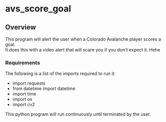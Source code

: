 # avs_score_goal

## Overview

This program will alert the user when a Colorado Avalanche player scores a goal.  
It does this with a video alert that will scare you if you don't expect it.  Hehe

### Requirements

The following is a list of the imports required to run it:
- import requests
- from datetime import datetime
- import time
- import os
- import cv2

This python program will run continuously until terminated by the user.


